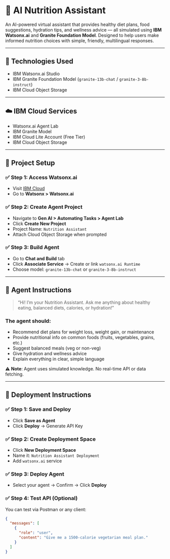 # 🥗 AI Nutrition Assistant

An AI-powered virtual assistant that provides healthy diet plans, food suggestions, hydration tips, and wellness advice — all simulated using **IBM Watsonx.ai** and **Granite Foundation Model**. Designed to help users make informed nutrition choices with simple, friendly, multilingual responses.

---

## 🧠 Technologies Used

- IBM Watsonx.ai Studio  
- IBM Granite Foundation Model (`granite-13b-chat` / `granite-3-8b-instruct`)  
- IBM Cloud Object Storage  

---

## ☁️ IBM Cloud Services

- Watsonx.ai Agent Lab  
- IBM Granite Model  
- IBM Cloud Lite Account (Free Tier)  
- IBM Cloud Object Storage  

---

## 🧱 Project Setup

### ✅ Step 1: Access Watsonx.ai
- Visit [IBM Cloud](https://cloud.ibm.com)
- Go to **Watsonx > Watsonx.ai**

### ✅ Step 2: Create Agent Project
- Navigate to **Gen AI > Automating Tasks > Agent Lab**
- Click **Create New Project**
- Project Name: `Nutrition Assistant`
- Attach Cloud Object Storage when prompted

### ✅ Step 3: Build Agent
- Go to **Chat and Build** tab
- Click **Associate Service** → Create or link `watsonx.ai Runtime`
- Choose model: `granite-13b-chat` or `granite-3-8b-instruct`

---

## 💬 Agent Instructions

> “Hi! I’m your Nutrition Assistant. Ask me anything about healthy eating, balanced diets, calories, or hydration!”

### The agent should:
- Recommend diet plans for weight loss, weight gain, or maintenance
- Provide nutritional info on common foods (fruits, vegetables, grains, etc.)
- Suggest balanced meals (veg or non-veg)
- Give hydration and wellness advice
- Explain everything in clear, simple language

⚠️ **Note**: Agent uses simulated knowledge. No real-time API or data fetching.

---

## 🧪 Deployment Instructions

### ✅ Step 1: Save and Deploy
- Click **Save as Agent**
- Click **Deploy** → Generate API Key

### ✅ Step 2: Create Deployment Space
- Click **New Deployment Space**
- Name it: `Nutrition Assistant Deployment`
- Add `watsonx.ai` service

### ✅ Step 3: Deploy Agent
- Select your agent → Confirm → Click **Deploy**

### ✅ Step 4: Test API (Optional)
You can test via Postman or any client:
```json
{
  "messages": [
    {
      "role": "user",
      "content": "Give me a 1500-calorie vegetarian meal plan."
    }
  ]
}



